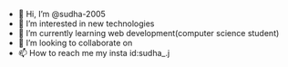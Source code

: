 - 👋 Hi, I’m @sudha-2005
- 👀 I’m interested in new technologies
- 🌱 I’m currently learning web development(computer science student)
- 💞️ I’m looking to collaborate on 
- 📫 How to reach me  my insta id:sudha_.j

<!---
sudha-2005/sudha-2005 is a ✨ special ✨ repository because its `README.md` (this file) appears on your GitHub profile.
You can click the Preview link to take a look at your changes.
--->
